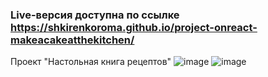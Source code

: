 ### Live-версия доступна по ссылке https://shkirenkoroma.github.io/project-onreact-makeacakeatthekitchen/
Проект "Настольная книга рецептов"
![image](https://user-images.githubusercontent.com/61347452/228733870-a0ee1467-1460-440a-95ee-c7ac61efdff2.png)
![image](https://user-images.githubusercontent.com/61347452/228733923-3f3526b8-372d-4c8e-a82e-c56c9a6f051f.png)
